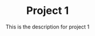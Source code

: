 ---
category: "project"
title: "Project 1"
subtitle: "This is the description for project 1"
githubLink: "#"
---